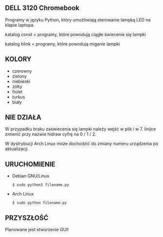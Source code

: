 ## DELL 3120 Chromebook

Programy w języku Python, który umożliwiają sterowanie lampką LED na klapie laptopa.

katalog const = programy, które powodują ciągłe świecenie się lampki

katalog blink = programy, które powodują miganie lampki

## KOLORY
* czerowny
* zielony
* niebieski
* żółty
* fiolet
* turkus
* biały

## NIE DZIAŁA
W przypadku braku zaświecenia się lampki należy wejść w plik i w 7. linijce zmienić przy nazwie hidraw cyfrę na 0 / 1 / 2.

W dystrybucji Arch Linux może dochodzić do zmiany numeru urządzenia po aktualizacji.

## URUCHOMIENIE
* Debian GNU/Linux

  ```$ sudo python3 filename.py```
* Arch Linux

  ```$ sudo python filename.py```

## PRZYSZŁOŚĆ
Planowane jest stworzenie GUI!
